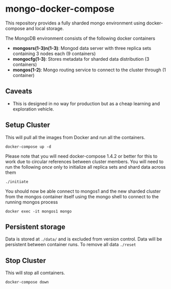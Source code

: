 # mongo-docker-compose
This repository provides a fully sharded mongo environment using docker-compose and local storage.

The MongoDB environment consists of the following docker containers

 - **mongosrs(1-3)n(1-3)**: Mongod data server with three replica sets containing 3 nodes each (9 containers)
 - **mongocfg(1-3)**: Stores metadata for sharded data distribution (3 containers)
 - **mongos(1-2)**: Mongo routing service to connect to the cluster through (1 container)

## Caveats

 - This is designed in no way for production but as a cheap learning and exploration vehicle.


## Setup Cluster
This will pull all the images from Docker and run all the containers.

    docker-compose up -d

Please note that you will need docker-compose 1.4.2 or better for this to work due to circular references between cluster members.
You will need to run the following *once* only to initialize all replica sets and shard data across them

    ./initiate

You should now be able connect to mongos1 and the new sharded cluster from the mongos container itself using the mongo shell to connect to the running mongos process

    docker exec -it mongos1 mongo

## Persistent storage
Data is stored at `./data/` and is excluded from version control. Data will be persistent between container runs. To remove all data `./reset`


## Stop Cluster
This will stop all comtainers.

    docker-compose down
 
